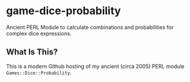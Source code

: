 # game-dice-probability

Ancient PERL Module to calculate combinations and probabilities for complex dice expressions.

## What Is This?

This is a modern Github hosting of my ancient (circa 2005) PERL module `Games::Dice::Probability`.
